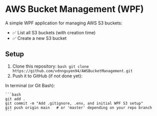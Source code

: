 ﻿# AWS Bucket Management (WPF)

A simple WPF application for managing AWS S3 buckets:

- ✅ List all S3 buckets (with creation time)
- ✅ Create a new S3 bucket

## Setup

1. Clone this repository:
		```bash
	   git clone https://github.com/vdnnguyen94/AWSBucketManagement.git
		```
2. Push it to GitHub (if not done yet):

In terminal (or Git Bash):

	```bash
	git add .
	git commit -m "Add .gitignore, .env, and initial WPF S3 setup"
	git push origin main   # or 'master' depending on your repo branch
	```
